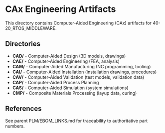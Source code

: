 # CAx Engineering Artifacts

This directory contains Computer-Aided Engineering (CAx) artifacts for 40-20_RTOS_MIDDLEWARE.

## Directories

- **CAD/** - Computer-Aided Design (3D models, drawings)
- **CAE/** - Computer-Aided Engineering (FEA, analysis)
- **CAM/** - Computer-Aided Manufacturing (NC programming, tooling)
- **CAI/** - Computer-Aided Installation (installation drawings, procedures)
- **CAV/** - Computer-Aided Validation (test models, validation data)
- **CAP/** - Computer-Aided Process Planning
- **CAS/** - Computer-Aided Simulation (system simulations)
- **CMP/** - Composite Materials Processing (layup data, curing)

## References

See parent PLM/EBOM_LINKS.md for traceability to authoritative part numbers.
